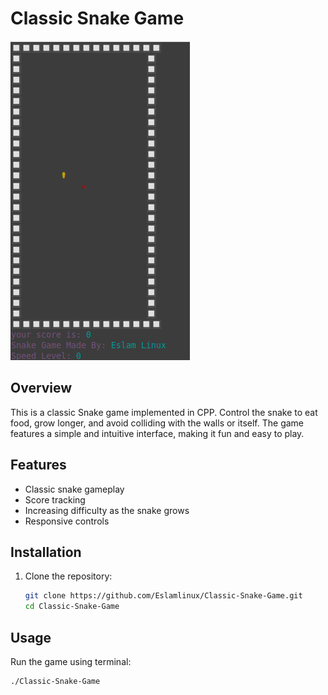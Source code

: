 # Classic Snake Game

![Snake Game Screenshot](https://raw.githubusercontent.com/Eslamlinux/Classic-Snake-Game/refs/heads/main/My%20classic%20snake%20game.png)

## Overview

This is a classic Snake game implemented in CPP. Control the snake to eat food, grow longer, and avoid colliding with the walls or itself. The game features a simple and intuitive interface, making it fun and easy to play.

## Features

- Classic snake gameplay
- Score tracking
- Increasing difficulty as the snake grows
- Responsive controls

## Installation

1. Clone the repository:
    ```bash
    git clone https://github.com/Eslamlinux/Classic-Snake-Game.git
    cd Classic-Snake-Game
    ```


## Usage

Run the game using terminal:

```bash
./Classic-Snake-Game
